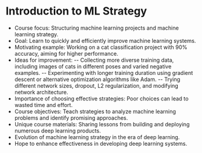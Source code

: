 # Introduction to ML Strategy

- Course focus: Structuring machine learning projects and machine learning strategy.
- Goal: Learn to quickly and efficiently improve machine learning systems.
- Motivating example: Working on a cat classification project with 90% accuracy, aiming for higher performance.
- Ideas for improvement:
-- Collecting more diverse training data, including images of cats in different poses and varied negative examples.
-- Experimenting with longer training duration using gradient descent or alternative optimization algorithms like Adam.
-- Trying different network sizes, dropout, L2 regularization, and modifying network architecture.
- Importance of choosing effective strategies: Poor choices can lead to wasted time and effort.
- Course objectives: Teach strategies to analyze machine learning problems and identify promising approaches.
- Unique course materials: Sharing lessons from building and deploying numerous deep learning products.
- Evolution of machine learning strategy in the era of deep learning.
- Hope to enhance effectiveness in developing deep learning systems.